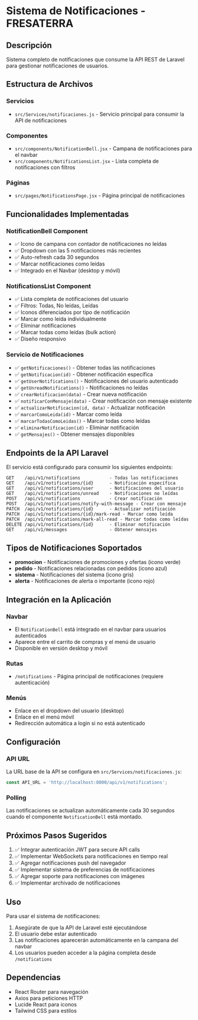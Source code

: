 # Sistema de Notificaciones - FRESATERRA

## Descripción
Sistema completo de notificaciones que consume la API REST de Laravel para gestionar notificaciones de usuarios.

## Estructura de Archivos

### Servicios
- `src/Services/notificaciones.js` - Servicio principal para consumir la API de notificaciones

### Componentes
- `src/components/NotificationBell.jsx` - Campana de notificaciones para el navbar
- `src/components/NotificationsList.jsx` - Lista completa de notificaciones con filtros

### Páginas
- `src/pages/NotificationsPage.jsx` - Página principal de notificaciones

## Funcionalidades Implementadas

### NotificationBell Component
- ✅ Icono de campana con contador de notificaciones no leídas
- ✅ Dropdown con las 5 notificaciones más recientes
- ✅ Auto-refresh cada 30 segundos
- ✅ Marcar notificaciones como leídas
- ✅ Integrado en el Navbar (desktop y móvil)

### NotificationsList Component
- ✅ Lista completa de notificaciones del usuario
- ✅ Filtros: Todas, No leídas, Leídas
- ✅ Iconos diferenciados por tipo de notificación
- ✅ Marcar como leída individualmente
- ✅ Eliminar notificaciones
- ✅ Marcar todas como leídas (bulk action)
- ✅ Diseño responsivo

### Servicio de Notificaciones
- ✅ `getNotificaciones()` - Obtener todas las notificaciones
- ✅ `getNotificacion(id)` - Obtener notificación específica
- ✅ `getUserNotifications()` - Notificaciones del usuario autenticado
- ✅ `getUnreadNotifications()` - Notificaciones no leídas
- ✅ `crearNotificacion(data)` - Crear nueva notificación
- ✅ `notificarConMensaje(data)` - Crear notificación con mensaje existente
- ✅ `actualizarNotificacion(id, data)` - Actualizar notificación
- ✅ `marcarComoLeida(id)` - Marcar como leída
- ✅ `marcarTodasComoLeidas()` - Marcar todas como leídas
- ✅ `eliminarNotificacion(id)` - Eliminar notificación
- ✅ `getMensajes()` - Obtener mensajes disponibles

## Endpoints de la API Laravel

El servicio está configurado para consumir los siguientes endpoints:

```
GET    /api/v1/notifications           - Todas las notificaciones
GET    /api/v1/notifications/{id}      - Notificación específica
GET    /api/v1/notifications/user      - Notificaciones del usuario
GET    /api/v1/notifications/unread    - Notificaciones no leídas
POST   /api/v1/notifications           - Crear notificación
POST   /api/v1/notifications/notify-with-message - Crear con mensaje
PATCH  /api/v1/notifications/{id}      - Actualizar notificación
PATCH  /api/v1/notifications/{id}/mark-read - Marcar como leída
PATCH  /api/v1/notifications/mark-all-read - Marcar todas como leídas
DELETE /api/v1/notifications/{id}      - Eliminar notificación
GET    /api/v1/messages                - Obtener mensajes
```

## Tipos de Notificaciones Soportados

- **promocion** - Notificaciones de promociones y ofertas (icono verde)
- **pedido** - Notificaciones relacionadas con pedidos (icono azul)
- **sistema** - Notificaciones del sistema (icono gris)
- **alerta** - Notificaciones de alerta o importante (icono rojo)

## Integración en la Aplicación

### Navbar
- El `NotificationBell` está integrado en el navbar para usuarios autenticados
- Aparece entre el carrito de compras y el menú de usuario
- Disponible en versión desktop y móvil

### Rutas
- `/notifications` - Página principal de notificaciones (requiere autenticación)

### Menús
- Enlace en el dropdown del usuario (desktop)
- Enlace en el menú móvil
- Redirección automática a login si no está autenticado

## Configuración

### API URL
La URL base de la API se configura en `src/Services/notificaciones.js`:
```javascript
const API_URL = 'http://localhost:8000/api/v1/notifications';
```

### Polling
Las notificaciones se actualizan automáticamente cada 30 segundos cuando el componente `NotificationBell` está montado.

## Próximos Pasos Sugeridos

1. ✅ Integrar autenticación JWT para secure API calls
2. ✅ Implementar WebSockets para notificaciones en tiempo real
3. ✅ Agregar notificaciones push del navegador
4. ✅ Implementar sistema de preferencias de notificaciones
5. ✅ Agregar soporte para notificaciones con imágenes
6. ✅ Implementar archivado de notificaciones

## Uso

Para usar el sistema de notificaciones:

1. Asegúrate de que la API de Laravel esté ejecutándose
2. El usuario debe estar autenticado
3. Las notificaciones aparecerán automáticamente en la campana del navbar
4. Los usuarios pueden acceder a la página completa desde `/notifications`

## Dependencias

- React Router para navegación
- Axios para peticiones HTTP
- Lucide React para iconos
- Tailwind CSS para estilos
